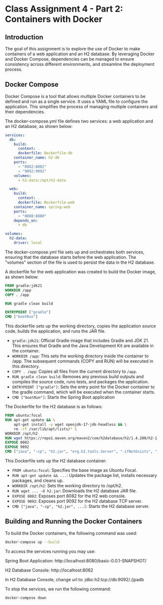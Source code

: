 # Class Assignment 4 - Part 2: Containers with Docker

## Introduction
The goal of this assignment is to explore the use of Docker to 
make containers of a web application and an H2 database. 
By leveraging Docker and Docker Compose, dependencies 
can be managed to ensure consistency across different
environments, and streamline the deployment process.

## Docker Compose
Docker Compose is a tool that allows multiple Docker containers
to be defined and run as a single service. It uses a YAML file
to configure the application. This simplifies the
process of managing multiple containers and their dependencies.

The docker-compose.yml file defines two services: a web application
and an H2 database, as shown below:

```yaml
services:
  db:
    build:
      context: .
      dockerfile: Dockerfile-db
    container_name: h2-db
    ports:
      - "8082:8082"
      - "9092:9092"
    volumes:
      - h2-data:/opt/h2-data

  web:
    build:
      context: .
      dockerfile: Dockerfile-web
    container_name: spring-web
    ports:
      - "8080:8080"
    depends_on:
      - db

volumes:
  h2-data:
    driver: local
```

The docker-compose.yml file sets up and orchestrates 
both services, ensuring that the database starts before
the web application. The "volumes" section of the file
is used to persist the data in the H2 database.

A dockerfile for the web application was created to build
the Docker image, as shown below:

```Dockerfile
FROM gradle:jdk21
WORKDIR /app
COPY . /app

RUN gradle clean build

ENTRYPOINT ["gradle"]
CMD ["bootRun"]
```

This dockerfile sets up the working directory, copies the
application source code, builds the application, and runs
the JAR file.
- `gradle:jdk21`:  Official Gradle image that includes Gradle and JDK 21. This ensures that Gradle and the Java Development Kit are available in the container.
- `WORKDIR /app`: This sets the working directory inside the container to /app.
  The subsequent commands (COPY and RUN) will be executed in this directory.
- `COPY . /app`: Copies all files from the current directory to `/app`.
- `RUN gradle clean build`: Removes any previous build outputs and compiles the source code, runs tests, and packages the application.
- `ENTRYPOINT ["gradle"]`: Sets the entry point for the Docker container to the gradle command,
which will be executed when the container starts.
- `CMD ["bootRun"]`: Starts the Spring Boot application



The Dockerfile for the H2 database is as follows:

```Dockerfile
FROM ubuntu:focal
RUN apt-get update && \
    apt-get install -y wget openjdk-17-jdk-headless && \
    rm -rf /var/lib/apt/lists/* \
WORKDIR /opt/h2
RUN wget https://repo1.maven.org/maven2/com/h2database/h2/1.4.200/h2-1.4.200.jar -O h2.jar
EXPOSE 8082
EXPOSE 9092
CMD ["java", "-cp", "h2.jar", "org.h2.tools.Server", "-ifNotExists", "-web", "-webAllowOthers", "-webPort", "8082", "-tcp", "-tcpAllowOthers", "-tcpPort", "9092"]
```

This Dockerfile sets up the H2 database container:
- `FROM ubuntu:focal`: Specifies the base image as Ubuntu Focal.
- `RUN apt-get update && ...`: Updates the package list, installs necessary packages, and cleans up.
- `WORKDIR /opt/h2`: Sets the working directory to /opt/h2.
- `RUN wget ... -O h2.jar`: Downloads the H2 database JAR file.
- `EXPOSE 8082`: Exposes port 8082 for the H2 web console.
- `EXPOSE 9092`: Exposes port 9092 for the H2 database TCP server.
- `CMD ["java", "-cp", "h2.jar", ...]`: Starts the H2 database server.

## Building and Running the Docker Containers

To build the Docker containers, the following command was used:

```bash
docker-compose up --build
```
To access the services running you may use:

Spring Boot Application: http://localhost:8080/basic-0.0.1-SNAPSHOT/

H2 Database Console: http://localhost:8082

In H2 Database Console, change url to: jdbc:h2:tcp://db:9092/./jpadb

To stop the services, we run the following command:

```bash
docker-compose down
```





